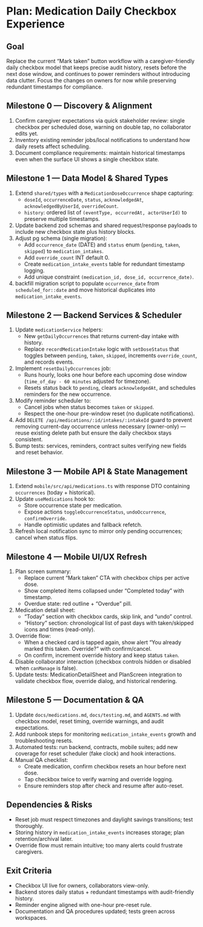 # Plan: Medication Daily Checkbox Experience

## Goal
Replace the current “Mark taken” button workflow with a caregiver-friendly daily checkbox model that keeps precise audit history, resets before the next dose window, and continues to power reminders without introducing data clutter. Focus the changes on owners for now while preserving redundant timestamps for compliance.

## Milestone 0 — Discovery & Alignment
1. Confirm caregiver expectations via quick stakeholder review: single checkbox per scheduled dose, warning on double tap, no collaborator edits yet.
2. Inventory existing reminder jobs/local notifications to understand how daily resets affect scheduling.
3. Document compliance requirements: maintain historical timestamps even when the surface UI shows a single checkbox state.

## Milestone 1 — Data Model & Shared Types
1. Extend `shared/types` with a `MedicationDoseOccurrence` shape capturing:
   - `doseId`, `occurrenceDate`, `status`, `acknowledgedAt`, `acknowledgedByUserId`, `overrideCount`.
   - `history`: ordered list of `(eventType, occurredAt, actorUserId)` to preserve multiple timestamps.
2. Update backend zod schemas and shared request/response payloads to include new checkbox state plus history blocks.
3. Adjust pg schema (single migration):
   - Add `occurrence_date` (DATE) and `status` enum (`pending`, `taken`, `skipped`) to `medication_intakes`.
   - Add `override_count` INT default 0.
   - Create `medication_intake_events` table for redundant timestamp logging.
   - Add unique constraint `(medication_id, dose_id, occurrence_date)`.
4. backfill migration script to populate `occurrence_date` from `scheduled_for::date` and move historical duplicates into `medication_intake_events`.

## Milestone 2 — Backend Services & Scheduler
1. Update `medicationService` helpers:
   - New `getDailyOccurrences` that returns current-day intake with history.
   - Replace `recordMedicationIntake` logic with `setDoseStatus` that toggles between `pending`, `taken`, `skipped`, increments `override_count`, and records events.
2. Implement `resetDailyOccurrences` job:
   - Runs hourly, looks one hour before each upcoming dose window (`time_of_day - 60 minutes` adjusted for timezone).
   - Resets status back to `pending`, clears `acknowledgedAt`, and schedules reminders for the new occurrence.
3. Modify reminder scheduler to:
   - Cancel jobs when status becomes `taken` or `skipped`.
   - Respect the one-hour pre-window reset (no duplicate notifications).
4. Add `DELETE /api/medications/:id/intakes/:intakeId` guard to prevent removing current-day occurrence unless necessary (owner-only) — reuse existing delete path but ensure the daily checkbox stays consistent.
5. Bump tests: services, reminders, contract suites verifying new fields and reset behavior.

## Milestone 3 — Mobile API & State Management
1. Extend `mobile/src/api/medications.ts` with response DTO containing `occurrences` (today + historical).
2. Update `useMedications` hook to:
   - Store occurrence state per medication.
   - Expose actions `toggleOccurrenceStatus`, `undoOccurrence`, `confirmOverride`.
   - Handle optimistic updates and fallback refetch.
3. Refresh local notification sync to mirror only pending occurrences; cancel when status flips.

## Milestone 4 — Mobile UI/UX Refresh
1. Plan screen summary:
   - Replace current “Mark taken” CTA with checkbox chips per active dose.
   - Show completed items collapsed under “Completed today” with timestamp.
   - Overdue state: red outline + “Overdue” pill.
2. Medication detail sheet:
   - “Today” section with checkbox cards, skip link, and “undo” control.
   - “History” section: chronological list of past days with taken/skipped icons and times (read-only).
3. Override flow:
   - When a checked card is tapped again, show alert “You already marked this taken. Override?” with confirm/cancel.
   - On confirm, increment override history and keep status `taken`.
4. Disable collaborator interaction (checkbox controls hidden or disabled when `canManage` is false).
5. Update tests: MedicationDetailSheet and PlanScreen integration to validate checkbox flow, override dialog, and historical rendering.

## Milestone 5 — Documentation & QA
1. Update `docs/medications.md`, `docs/testing.md`, and `AGENTS.md` with checkbox model, reset timing, override warnings, and audit expectations.
2. Add runbook steps for monitoring `medication_intake_events` growth and troubleshooting resets.
3. Automated tests: run backend, contracts, mobile suites; add new coverage for reset scheduler (fake clock) and hook interactions.
4. Manual QA checklist:
   - Create medication, confirm checkbox resets an hour before next dose.
   - Tap checkbox twice to verify warning and override logging.
   - Ensure reminders stop after check and resume after auto-reset.

## Dependencies & Risks
- Reset job must respect timezones and daylight savings transitions; test thoroughly.
- Storing history in `medication_intake_events` increases storage; plan retention/archival later.
- Override flow must remain intuitive; too many alerts could frustrate caregivers.

## Exit Criteria
- Checkbox UI live for owners, collaborators view-only.
- Backend stores daily status + redundant timestamps with audit-friendly history.
- Reminder engine aligned with one-hour pre-reset rule.
- Documentation and QA procedures updated; tests green across workspaces.
